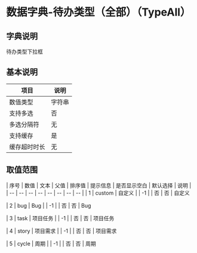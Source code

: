 # 数据字典-待办类型（全部）（TypeAll）
## 字典说明
待办类型下拉框

## 基本说明
| 项目 | 说明 |
| -- | -- |
| 数值类型 | 字符串 |
| 支持多选 | 否 |
| 多选分隔符 | 无 |
| 支持缓存 | 是 |
| 缓存超时时长 | 无 |

## 取值范围
| 序号 | 数值 | 文本 | 父值 | 排序值 | 提示信息 | 是否显示空白 | 默认选择 | 说明 |
| -- | -- | -- | -- | -- | -- | -- | -- |
| 1 | custom | 自定义 |  | -1 |  | 否 | 否 | 自定义

| 2 | bug | Bug |  | -1 |  | 否 | 否 | Bug

| 3 | task | 项目任务 |  | -1 |  | 否 | 否 | 项目任务

| 4 | story | 项目需求 |  | -1 |  | 否 | 否 | 项目需求

| 5 | cycle | 周期 |  | -1 |  | 否 | 否 | 周期


